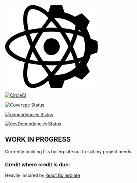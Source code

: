 <img src='https://raw.githubusercontent.com/bhefty/brand/master/assets/react_boilerplate_logo.png' alt='React Redux Boilerplate logo' align='center' />

<br />

<!-- Build status -->
[![CircleCI](https://circleci.com/gh/bhefty/react-redux-boilerplate.svg?style=shield)](https://circleci.com/gh/bhefty/react-redux-boilerplate)
<!-- Test coverage -->
[![Coverage Status](https://coveralls.io/repos/github/bhefty/react-redux-boilerplate/badge.svg?branch=master)](https://coveralls.io/github/bhefty/react-redux-boilerplate?branch=master)
<!-- depedency status -->
[![dependencies Status](https://david-dm.org/bhefty/react-redux-boilerplate/status.svg)](https://david-dm.org/bhefty/react-redux-boilerplate)
<!-- devDepedency status -->
[![devDependencies Status](https://david-dm.org/bhefty/react-redux-boilerplate/dev-status.svg)](https://david-dm.org/bhefty/react-redux-boilerplate?type=dev)

## WORK IN PROGRESS
Currently building this boilerplate out to suit my project needs.

### Credit where credit is due:
Heavily inspired by [React Boilerplate](https://github.com/react-boilerplate/react-boilerplate)